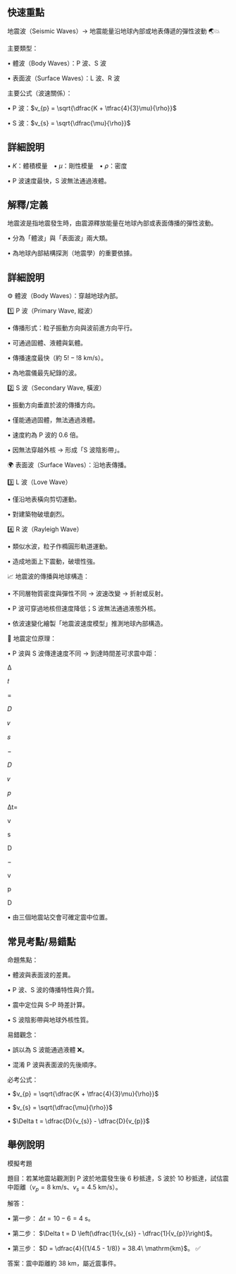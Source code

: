 ## 快速重點

地震波（Seismic Waves）→ 地震能量沿地球內部或地表傳遞的彈性波動 🌏💥

主要類型：

• 體波（Body Waves）：P 波、S 波

• 表面波（Surface Waves）：L 波、R 波

主要公式（波速關係）：

• P 波：$v_{p} = \sqrt{\dfrac{K + \tfrac{4}{3}\mu}{\rho}}$

• S 波：$v_{s} = \sqrt{\dfrac{\mu}{\rho}}$

## 詳細說明

• $K$：體積模量 • $\mu$：剛性模量 • $\rho$：密度

• P 波速度最快，S 波無法通過液體。


## 解釋/定義

地震波是指地震發生時，由震源釋放能量在地球內部或表面傳播的彈性波動。

• 分為「體波」與「表面波」兩大類。

• 為地球內部結構探測（地震學）的重要依據。


## 詳細說明

⚙️ 體波（Body Waves）：穿越地球內部。

1️⃣ P 波（Primary Wave, 縱波）

• 傳播形式：粒子振動方向與波前進方向平行。

• 可通過固體、液體與氣體。

• 傳播速度最快（約 $5!-!8\ \mathrm{km/s}$）。

• 為地震儀最先紀錄的波。

2️⃣ S 波（Secondary Wave, 橫波）

• 振動方向垂直於波的傳播方向。

• 僅能通過固體，無法通過液體。

• 速度約為 P 波的 $0.6$ 倍。

• 因無法穿越外核 → 形成「S 波陰影帶」。

🌍 表面波（Surface Waves）：沿地表傳播。

3️⃣ L 波（Love Wave）

• 僅沿地表橫向剪切運動。

• 對建築物破壞劇烈。

4️⃣ R 波（Rayleigh Wave）

• 類似水波，粒子作橢圓形軌道運動。

• 造成地面上下震動，破壞性強。

📈 地震波的傳播與地球構造：

• 不同層物質密度與彈性不同 → 波速改變 → 折射或反射。

• P 波可穿過地核但速度降低；S 波無法通過液態外核。

• 依波速變化繪製「地震波速度模型」推測地球內部構造。

🔎 地震定位原理：

• P 波與 S 波傳達速度不同 → 到達時間差可求震中距：

Δ

𝑡

=

𝐷

𝑣

𝑠

−

𝐷

𝑣

𝑝

Δt=

v

s

D

−

v

p

D

• 由三個地震站交會可確定震中位置。


## 常見考點/易錯點

命題焦點：

• 體波與表面波的差異。

• P 波、S 波的傳播特性與介質。

• 震中定位與 S–P 時差計算。

• S 波陰影帶與地球外核性質。

易錯觀念：

• 誤以為 S 波能通過液體 ❌。

• 混淆 P 波與表面波的先後順序。

必考公式：

• $v_{p} = \sqrt{\dfrac{K + \tfrac{4}{3}\mu}{\rho}}$

• $v_{s} = \sqrt{\dfrac{\mu}{\rho}}$

•  $\Delta t = \dfrac{D}{v_{s}} - \dfrac{D}{v_{p}}$


## 舉例說明

模擬考題

題目：若某地震站觀測到 P 波於地震發生後 6 秒抵達，S 波於 10 秒抵達，試估震中距離（$v_{p}=8\ \mathrm{km/s}$、$v_{s}=4.5\ \mathrm{km/s}$）。

解答：

• 第一步： $\Delta t = 10 - 6 = 4\ \mathrm{s}$。

• 第二步： $\Delta t = D \left(\dfrac{1}{v_{s}} - \dfrac{1}{v_{p}}\right)$。

• 第三步： $D = \dfrac{4}{(1/4.5 - 1/8)} = 38.4\ \mathrm{km}$。 ✅

答案：震中距離約 38 km，屬近震事件。
